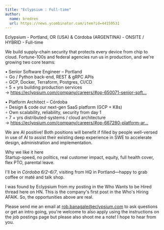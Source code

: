 ```yaml
---
title: "Eclypsium : Full-time"
author:
  name: bredren
  url: https://news.ycombinator.com/item?id=44159531
---
```

Eclypsium - Portland, OR (USA) &amp; Córdoba (ARGENTINA) - ONSITE &#x2F; HYBRID - Full-time

We build supply-chain security that protects every device from chip to cloud.
Fortune-100s and federal agencies run us in production, and we&#x27;re growing two
core teams:

• Senior Software Engineer – Portland  
  ∘ Go &#x2F; Python back-end, REST &amp; gRPC APIs  
  ∘ GCP, Docker, Terraform, Postgres, CI&#x2F;CD  
  ∘ 5 + yrs building production services  
  → <a href="https:&#x2F;&#x2F;eclypsium.com&#x2F;company&#x2F;careers&#x2F;#op-650071-senior-software-engineer" rel="nofollow">https:&#x2F;&#x2F;eclypsium.com&#x2F;company&#x2F;careers&#x2F;#op-650071-senior-soft...</a>

• Platform Architect – Córdoba  
  ∘ Design &amp; code our next-gen SaaS platform (GCP + K8s)  
  ∘ Own scalability, reliability, security from day 1  
  ∘ 7 + yrs distributed-systems &#x2F; cloud architecture  
  → <a href="https:&#x2F;&#x2F;eclypsium.com&#x2F;company&#x2F;careers&#x2F;#op-667280-platform-architect" rel="nofollow">https:&#x2F;&#x2F;eclypsium.com&#x2F;company&#x2F;careers&#x2F;#op-667280-platform-ar...</a>

We are AI positive! Both positions will benefit if filled by people well-versed in use of AI to assist their existing deep experience in SWE to accelerate design, administration and implementation.

Why we like it here  
Startup-speed, no politics, real customer impact, equity, full health cover,
flex PTO, parental leave.

I&#x27;ll be in *Córdoba 6&#x2F;2–6&#x2F;7*, visiting from HQ in Portland—happy to grab
coffee or maté and talk shop.

I was found by Eclypsium from my posting in the Who Wants to be Hired thread here on HN. This is the company&#x27;s first post in the Who&#x27;s Hiring AFAIK. So, the opportunities above are real.

Please send me an email at rob.banagale@eclypsium.com to ask questions or get an intro going, you&#x27;re welcome to also apply using the instructions on the job postings page but please also shoot me a note!  I hope to hear from you.
<JobApplication />

